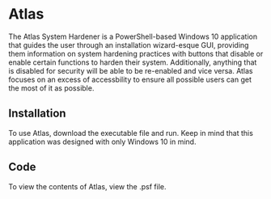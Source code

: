 # Atlas
The Atlas System Hardener is a PowerShell-based Windows 10 application that guides the user through an installation wizard-esque GUI, providing them information on system hardening practices with buttons that disable or enable certain functions to harden their system. Additionally, anything that is disabled for security will be able to be re-enabled and vice versa. Atlas focuses on an excess of accessbility to ensure all possible users can get the most of it as possible.

## Installation
To use Atlas, download the executable file and run. Keep in mind that this application was designed with only Windows 10 in mind.

## Code
To view the contents of Atlas, view the .psf file.
